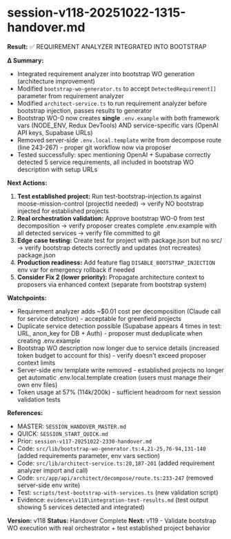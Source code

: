 # session-v118-20251022-1315-handover.md

**Result:** ✅ REQUIREMENT ANALYZER INTEGRATED INTO BOOTSTRAP

**Δ Summary:**
- Integrated requirement analyzer into bootstrap WO generation (architecture improvement)
- Modified `bootstrap-wo-generator.ts` to accept `DetectedRequirement[]` parameter from requirement analyzer
- Modified `architect-service.ts` to run requirement analyzer before bootstrap injection, passes results to generator
- Bootstrap WO-0 now creates **single** `.env.example` with both framework vars (NODE_ENV, Redux DevTools) AND service-specific vars (OpenAI API keys, Supabase URLs)
- Removed server-side `.env.local.template` write from decompose route (line 243-267) - proper git workflow now via proposer
- Tested successfully: spec mentioning OpenAI + Supabase correctly detected 5 service requirements, all included in bootstrap WO description with setup URLs

**Next Actions:**
1. **Test established project:** Run test-bootstrap-injection.ts against moose-mission-control (projectId needed) → verify NO bootstrap injected for established projects
2. **Real orchestration validation:** Approve bootstrap WO-0 from test decomposition → verify proposer creates complete .env.example with all detected services → verify file committed to git
3. **Edge case testing:** Create test for project with package.json but no src/ → verify bootstrap detects correctly and updates (not recreates) package.json
4. **Production readiness:** Add feature flag `DISABLE_BOOTSTRAP_INJECTION` env var for emergency rollback if needed
5. **Consider Fix 2 (lower priority):** Propagate architecture context to proposers via enhanced context (separate from bootstrap system)

**Watchpoints:**
- Requirement analyzer adds ~$0.01 cost per decomposition (Claude call for service detection) - acceptable for greenfield projects
- Duplicate service detection possible (Supabase appears 4 times in test: URL, anon_key for DB + Auth) - proposer must deduplicate when creating .env.example
- Bootstrap WO description now longer due to service details (increased token budget to account for this) - verify doesn't exceed proposer context limits
- Server-side env template write removed - established projects no longer get automatic .env.local.template creation (users must manage their own env files)
- Token usage at 57% (114k/200k) - sufficient headroom for next session validation tests

**References:**
- MASTER: `SESSION_HANDOVER_MASTER.md`
- QUICK: `SESSION_START_QUICK.md`
- Prior: `session-v117-20251022-2330-handover.md`
- Code: `src/lib/bootstrap-wo-generator.ts:4,21-25,76-94,131-140` (added requirements parameter, env vars section)
- Code: `src/lib/architect-service.ts:20,187-201` (added requirement analyzer import and call)
- Code: `src/app/api/architect/decompose/route.ts:233-247` (removed server-side env write)
- Test: `scripts/test-bootstrap-with-services.ts` (new validation script)
- Evidence: `evidence\v118\integration-test-results.md` (test output showing 5 services detected and integrated)

**Version:** v118
**Status:** Handover Complete
**Next:** v119 - Validate bootstrap WO execution with real orchestrator + test established project behavior
